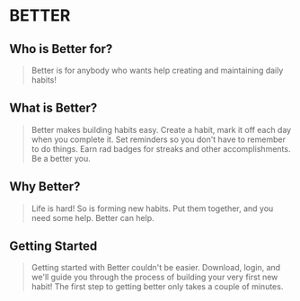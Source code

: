# BETTER #

## Who is Better for? ##
  > Better is for anybody who wants help creating and maintaining daily habits!

## What is Better? ##
  > Better makes building habits easy. Create a habit, mark it off each day when you complete it. Set reminders so you don't have to remember to do things. Earn rad badges for streaks and other accomplishments. Be a better you.

## Why Better? ##
  > Life is hard! So is forming new habits. Put them together, and you need some help. Better can help.

## Getting Started ##
  > Getting started with Better couldn't be easier. Download, login, and we'll guide you through the process of building your very first new habit! The first step to getting better only takes a couple of minutes.
